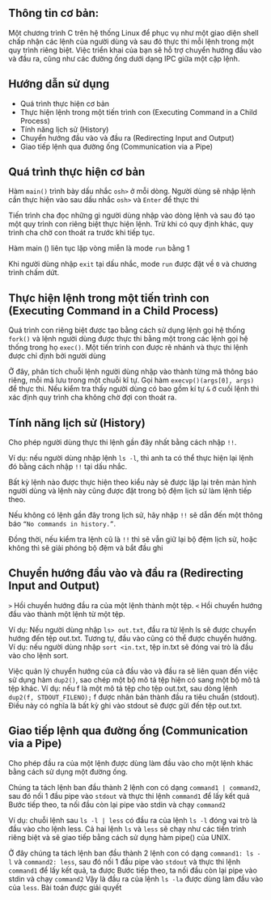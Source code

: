 ## Thông tin cơ bản:
Một chương trình C trên hệ thống Linux để phục vụ như một giao diện shell chấp nhận các lệnh của người dùng và sau đó thực thi mỗi lệnh trong một quy trình riêng biệt. Việc triển khai của bạn sẽ hỗ trợ chuyển hướng đầu vào và đầu ra, cũng như các đường ống dưới dạng IPC giữa một cặp lệnh.

## Hướng dẫn sử dụng
* Quá trình thực hiện cơ bản
* Thực hiện lệnh trong một tiến trình con (Executing Command in a Child Process)
* Tính năng lịch sử (History)
* Chuyển hướng đầu vào và đầu ra (Redirecting Input and Output)
* Giao tiếp lệnh qua đường ống (Communication via a Pipe)

## Quá trình thực hiện cơ bản 
Hàm `main()` trình bày dấu nhắc `osh>` ở mỗi dòng. Người dùng sẽ nhập lệnh cần thực hiện vào sau dấu nhắc `osh>` và `Enter` để thực thi

Tiến trình cha đọc những gì người dùng nhập vào dòng lệnh và sau đó tạo một quy trình con riêng biệt thực hiện lệnh. Trừ khi có quy định khác, quy trình cha chờ con thoát ra trước khi tiếp tục. 

Hàm main () liên tục lặp vòng miễn là mode `run` bằng 1

Khi người dùng nhập `exit` tại dấu nhắc, mode `run` được đặt về `0` và chương trình chấm dứt.

## Thực hiện lệnh trong một tiến trình con (Executing Command in a Child Process)
Quá trình con riêng biệt được tạo bằng cách sử dụng lệnh gọi hệ thống `fork()` và lệnh người dùng được thực thi bằng một trong các lệnh gọi hệ thống trong họ `exec()`. Một tiến trình con được rẽ nhánh và thực thi lệnh được chỉ định bởi người dùng

Ở đây, phân tích chuỗi lệnh người dùng nhập vào thành từng mã thông báo riêng, mỗi mã lưu trong một chuỗi kĩ tự. Gọi hàm `execvp()(args[0], args)` để thực thi. Nếu kiểm tra thấy người dùng có bao gồm kí tự `&` ở cuối lệnh thì xác định quy trình cha không chờ đợi con thoát ra.

## Tính năng lịch sử (History)
Cho phép người dùng thực thi lệnh gần đây nhất bằng cách nhập `!!`. 

Ví dụ: nếu người dùng nhập lệnh `ls -l`, thì anh ta có thể thực hiện lại lệnh đó bằng cách nhập `!!` tại dấu nhắc. 

Bất kỳ lệnh nào được thực hiện theo kiểu này sẽ được lặp lại trên màn hình người dùng và lệnh này cũng được đặt trong bộ đệm lịch sử làm lệnh tiếp theo. 

Nếu không có lệnh gần đây trong lịch sử, hãy nhập `!!` sẽ dẫn đến một thông báo `“No commands in history.”`.

Đồng thời, nếu kiểm tra lệnh cũ là `!!` thì sẽ vẫn giữ lại bộ đệm lịch sử, hoặc không thì sẽ giải phóng bộ đệm và bắt đầu ghi

## Chuyển hướng đầu vào và đầu ra (Redirecting Input and Output)
`>` Hồi chuyển hướng đầu ra của một lệnh thành một tệp.
`<` Hồi chuyển hướng đầu vào thành một lệnh từ một tệp. 

Ví dụ: Nếu người dùng nhập `ls> out.txt`, đầu ra từ lệnh ls sẽ được chuyển hướng đến tệp out.txt. 
Tương tự, đầu vào cũng có thể được chuyển hướng. 
Ví dụ: nếu người dùng nhập `sort <in.txt`, tệp in.txt sẽ đóng vai trò là đầu vào cho lệnh sort.

Việc quản lý chuyển hướng của cả đầu vào và đầu ra sẽ liên quan đến việc sử dụng hàm `dup2()`, sao chép một bộ mô tả tệp hiện có sang một bộ mô tả tệp khác. 
Ví dụ: nếu f là một mô tả tệp cho tệp out.txt, sau dòng lệnh `dup2(f, STDOUT_FILENO);` f được nhân bản thành đầu ra tiêu chuẩn (stdout). Điều này có nghĩa là bất kỳ ghi vào stdout sẽ được gửi đến tệp out.txt.

## Giao tiếp lệnh qua đường ống (Communication via a Pipe)
Cho phép đầu ra của một lệnh được dùng làm đầu vào cho một lệnh khác bằng cách sử dụng một đường ống. 

Chúng ta tách lệnh ban đầu thành 2 lệnh con có dạng `command1 | command2`, sau đó nối 1 đầu pipe vào `stdout` và thực thi lệnh `command1` để lấy kết quả
Bước tiếp theo, ta nối đầu còn lại pipe vào stdin và chạy `command2`

Ví dụ: chuỗi lệnh sau `ls -l | less` có đầu ra của lệnh `ls -l` đóng vai trò là đầu vào cho lệnh less. 
Cả hai lệnh `ls` và `less` sẽ chạy như các tiến trình riêng biệt và sẽ giao tiếp bằng cách sử dụng hàm pipe() của UNIX. 

Ở đây chúng ta tách lệnh ban đầu thành 2 lệnh con có dạng `command1: ls -l` và `command2: less`, sau đó nối 1 đầu pipe vào `stdout` và thực thi lệnh `command1` để lấy kết quả, ta được 
Bước tiếp theo, ta nối đầu còn lại pipe vào stdin và chạy `command2`
Vậy là đầu ra của lệnh `ls -la` được dùng làm đầu vào của `less`. Bài toán được giải quyết

